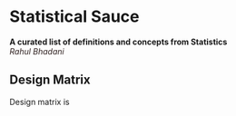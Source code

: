 
# Statistical Sauce

**A curated list of definitions and concepts from Statistics**<br/><font style='color:#302221'>*Rahul Bhadani*</font>


## Design Matrix
Design matrix is
